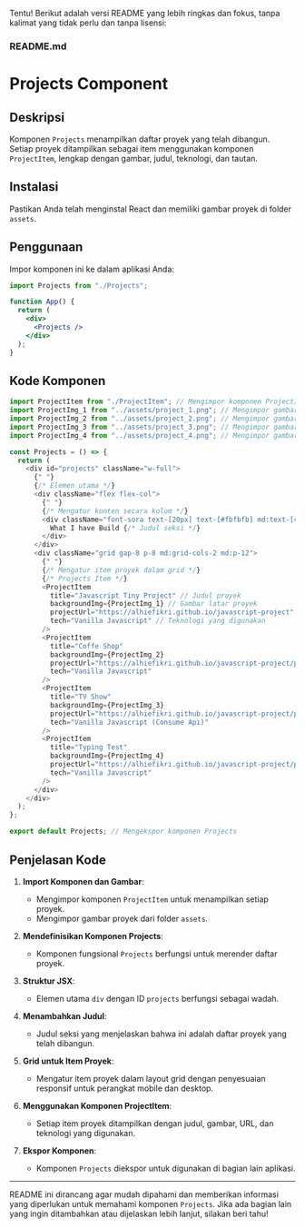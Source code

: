 Tentu! Berikut adalah versi README yang lebih ringkas dan fokus, tanpa kalimat yang tidak perlu dan tanpa lisensi:

### README.md

# Projects Component

## Deskripsi

Komponen `Projects` menampilkan daftar proyek yang telah dibangun. Setiap proyek ditampilkan sebagai item menggunakan komponen `ProjectItem`, lengkap dengan gambar, judul, teknologi, dan tautan.

## Instalasi

Pastikan Anda telah menginstal React dan memiliki gambar proyek di folder `assets`.

## Penggunaan

Impor komponen ini ke dalam aplikasi Anda:

```jsx
import Projects from "./Projects";

function App() {
  return (
    <div>
      <Projects />
    </div>
  );
}
```

## Kode Komponen

```javascript
import ProjectItem from "./ProjectItem"; // Mengimpor komponen ProjectItem
import ProjectImg_1 from "../assets/project_1.png"; // Mengimpor gambar proyek 1
import ProjectImg_2 from "../assets/project_2.png"; // Mengimpor gambar proyek 2
import ProjectImg_3 from "../assets/project_3.png"; // Mengimpor gambar proyek 3
import ProjectImg_4 from "../assets/project_4.png"; // Mengimpor gambar proyek 4

const Projects = () => {
  return (
    <div id="projects" className="w-full">
      {" "}
      {/* Elemen utama */}
      <div className="flex flex-col">
        {" "}
        {/* Mengatur konten secara kolom */}
        <div className="font-sora text-[20px] text-[#fbfbfb] md:text-[40px] md:leading-[72px]">
          What I have Build {/* Judul seksi */}
        </div>
      </div>
      <div className="grid gap-8 p-8 md:grid-cols-2 md:p-12">
        {" "}
        {/* Mengatur item proyek dalam grid */}
        {/* Projects Item */}
        <ProjectItem
          title="Javascript Tiny Project" // Judul proyek
          backgroundImg={ProjectImg_1} // Gambar latar proyek
          projectUrl="https://alhiefikri.github.io/javascript-project" // URL proyek
          tech="Vanilla Javascript" // Teknologi yang digunakan
        />
        <ProjectItem
          title="Coffe Shop"
          backgroundImg={ProjectImg_2}
          projectUrl="https://alhiefikri.github.io/javascript-project/projects/kopi-senja/"
          tech="Vanilla Javascript"
        />
        <ProjectItem
          title="TV Show"
          backgroundImg={ProjectImg_3}
          projectUrl="https://alhiefikri.github.io/javascript-project/projects/tv-finder/"
          tech="Vanilla Javascript (Consume Api)"
        />
        <ProjectItem
          title="Typing Test"
          backgroundImg={ProjectImg_4}
          projectUrl="https://alhiefikri.github.io/javascript-project/projects/tv-finder/"
          tech="Vanilla Javascript"
        />
      </div>
    </div>
  );
};

export default Projects; // Mengekspor komponen Projects
```

## Penjelasan Kode

1. **Import Komponen dan Gambar**:

   - Mengimpor komponen `ProjectItem` untuk menampilkan setiap proyek.
   - Mengimpor gambar proyek dari folder `assets`.

2. **Mendefinisikan Komponen Projects**:

   - Komponen fungsional `Projects` berfungsi untuk merender daftar proyek.

3. **Struktur JSX**:

   - Elemen utama `div` dengan ID `projects` berfungsi sebagai wadah.

4. **Menambahkan Judul**:

   - Judul seksi yang menjelaskan bahwa ini adalah daftar proyek yang telah dibangun.

5. **Grid untuk Item Proyek**:

   - Mengatur item proyek dalam layout grid dengan penyesuaian responsif untuk perangkat mobile dan desktop.

6. **Menggunakan Komponen ProjectItem**:

   - Setiap item proyek ditampilkan dengan judul, gambar, URL, dan teknologi yang digunakan.

7. **Ekspor Komponen**:
   - Komponen `Projects` diekspor untuk digunakan di bagian lain aplikasi.

---

README ini dirancang agar mudah dipahami dan memberikan informasi yang diperlukan untuk memahami komponen `Projects`. Jika ada bagian lain yang ingin ditambahkan atau dijelaskan lebih lanjut, silakan beri tahu!
